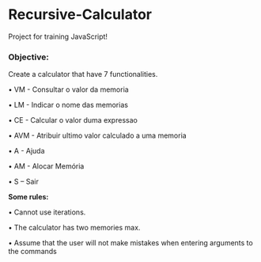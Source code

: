 # Recursive-Calculator

Project for training JavaScript!

### **Objective:**

Create a calculator that have 7 functionalities.

• VM - Consultar o valor da memoria

• LM - Indicar o nome das memorias

• CE - Calcular o valor duma expressao

• AVM - Atribuir ultimo valor calculado a uma memoria

• A - Ajuda

• AM - Alocar Memória

• S – Sair

**Some rules:**

• Cannot use iterations.

• The calculator has two memories max.

• Assume that the user will not make mistakes when entering arguments to the commands
